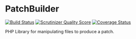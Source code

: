 PatchBuilder
===============

[![Build Status](https://travis-ci.org/tomphp/PatchBuilder.png?branch=master)](https://travis-ci.org/tomphp/PatchBuilder)
[![Scrutinizer Quality Score](https://scrutinizer-ci.com/g/tomphp/PatchBuilder/badges/quality-score.png?s=d33a07395fdfc1a08692e8b01d338824d8d61bbf)](https://scrutinizer-ci.com/g/tomphp/PatchBuilder/)
[![Coverage Status](https://coveralls.io/repos/tomphp/PatchBuilder/badge.png)](https://coveralls.io/r/tomphp/PatchBuilder)

PHP Library for manipulating files to produce a patch.
